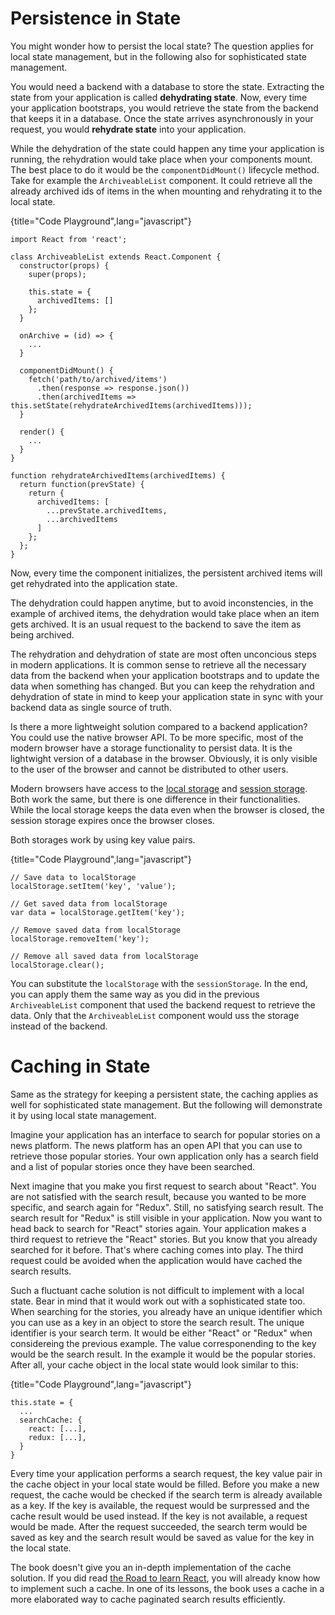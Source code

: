 # Persistence in State

You might wonder how to persist the local state? The question applies for local state management, but in the following also for sophisticated state management.

You would need a backend with a database to store the state. Extracting the state from your application is called **dehydrating state**. Now, every time your application bootstraps, you would retrieve the state from the backend that keeps it in a database. Once the state arrives asynchronously in your request, you would **rehydrate state** into your application.

While the dehydration of the state could happen any time your application is running, the rehydration would take place when your components mount. The best place to do it would be the `componentDidMount()` lifecycle method. Take for example the `ArchiveableList` component. It could retrieve all the already archived ids of items in the when mounting and rehydrating it to the local state.

{title="Code Playground",lang="javascript"}
~~~~~~~~
import React from 'react';

class ArchiveableList extends React.Component {
  constructor(props) {
    super(props);

    this.state = {
      archivedItems: []
    };
  }

  onArchive = (id) => {
    ...
  }

  componentDidMount() {
    fetch('path/to/archived/items')
      .then(response => response.json())
      .then(archivedItems => this.setState(rehydrateArchivedItems(archivedItems)));
  }

  render() {
    ...
  }
}

function rehydrateArchivedItems(archivedItems) {
  return function(prevState) {
    return {
      archivedItems: [
        ...prevState.archivedItems,
        ...archivedItems
      ]
    };
  };
}
~~~~~~~~

Now, every time the component initializes, the persistent archived items will get rehydrated into the application state.

The dehydration could happen anytime, but to avoid inconstencies, in the example of archived items, the dehydration would take place when an item gets archived. It is an usual request to the backend to save the item as being archived.

The rehydration and dehydration of state are most often unconcious steps in modern applications. It is common sense to retrieve all the necessary data from the backend when your application bootstraps and to update the data when something has changed. But you can keep the rehydration and dehydration of state in mind to keep your application state in sync with your backend data as single source of truth.

Is there a more lightweight solution compared to a backend application? You could use the native browser API. To be more specific, most of the modern browser have a storage functionality to persist data. It is the lightwight version of a database in the browser. Obviously, it is only visible to the user of the browser and cannot be distributed to other users.

Modern browsers have access to the [local storage](https://developer.mozilla.org/en/docs/Web/API/Window/localStorage) and [session storage](https://developer.mozilla.org/en/docs/Web/API/Window/sessionStorage). Both work the same, but there is one difference in their functionalities. While the local storage keeps the data even when the browser is closed, the session storage expires once the browser closes.

Both storages work by using key value pairs.

{title="Code Playground",lang="javascript"}
~~~~~~~~
// Save data to localStorage
localStorage.setItem('key', 'value');

// Get saved data from localStorage
var data = localStorage.getItem('key');

// Remove saved data from localStorage
localStorage.removeItem('key');

// Remove all saved data from localStorage
localStorage.clear();
~~~~~~~~

You can substitute the `localStorage` with the `sessionStorage`. In the end, you can apply them the same way as you did in the previous `ArchiveableList` component that used the backend request to retrieve the data. Only that the `ArchiveableList` component would uss the storage instead of the backend.

# Caching in State

Same as the strategy for keeping a persistent state, the caching applies as well for sophisticated state management. But the following will demonstrate it by using local state management.

Imagine your application has an interface to search for popular stories on a news platform. The news platform has an open API that you can use to retrieve those popular stories. Your own application only has a search field and a list of popular stories once they have been searched.

Next imagine that you make you first request to search about "React". You are not satisfied with the search result, because you wanted to be more specific, and search again for "Redux". Still, no satisfying search result. The search result for "Redux" is still visible in your application. Now you want to head back to search for "React" stories again. Your application makes a third request to retrieve the "React" stories. But you know that you already searched for it before. That's where caching comes into play. The third request could be avoided when the application would have cached the search results.

Such a fluctuant cache solution is not difficult to implement with a local state. Bear in mind that it would work out with a sophisticated state too. When searching for the stories, you already have an unique identifier which you can use as a key in an object to store the search result. The unique identifier is your search term. It would be either "React" or "Redux" when considereing the previous example. The value corresponending to the key would be the search result. In the example it would be the popular stories. After all, your cache object in the local state would look similar to this:

{title="Code Playground",lang="javascript"}
~~~~~~~~
this.state = {
  ...
  searchCache: {
    react: [...],
    redux: [...],
  }
}
~~~~~~~~

Every time your application performs a search request, the key value pair in the cache object in your local state would be filled. Before you make a new request, the cache would be checked if the search term is already available as a key. If the key is available, the request would be surpressed and the cache result would be used instead. If the key is not available, a request would be made. After the request succeeded, the search term would be saved as key and the search result would be saved as value for the key in the local state.

The book doesn't give you an in-depth implementation of the cache solution. If you did read [the Road to learn React](https://www.robinwieruch.de/the-road-to-learn-react/), you will already know how to implement such a cache. In one of its lessons, the book uses a cache in a more elaborated way to cache paginated search results efficiently.